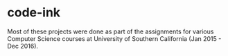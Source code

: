 # code-ink

Most of these projects were done as part of the assignments for various Computer Science courses at University of Southern California (Jan 2015 - Dec 2016).
